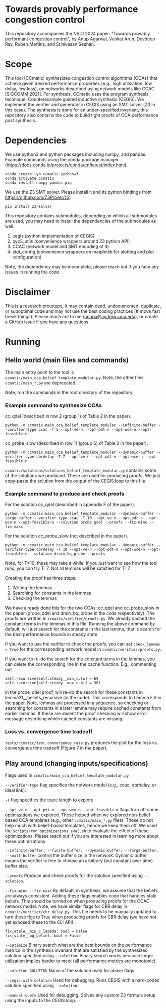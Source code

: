 # Towards provably performance congestion control

This repository accompanies the NSDI 2024 paper: "Towards provably performant
congestion control", by Anup Agarwal, Venkat Arun, Devdeep Ray, Ruben Martins,
and Srinivasan Seshan.

# Scope

This tool (CCmatic) synthesizes congestion control algorithms (CCAs) that
achieve given desired performance properties (e.g., high utilization, low
delay, low loss), on networks described using network models like CCAC [SIGCOMM
2021]. For synthesis, CCmatic uses the program synthesis technique:
Counterexample guided inductive synthesis (CEGIS). We implement the verifier
and generator in CEGIS using an SMT solver (Z3 in this case). The synthesis is
done for an under-specified invariant, this repository also contains the code
to build tight proofs of CCA performance post synthesis.

# Dependencies
We use python3 and python packages including numpy, and pandas. Example
commands using the conda package manager
(https://docs.conda.io/projects/conda/en/latest/index.html).
```
conda create -yn ccmatic python=3
conda activate ccmatic
conda install numpy pandas pip
```

We use the Z3 SMT solver. Please install it and its python bindings from
https://github.com/Z3Prover/z3.
```
pip install z3-solver
```

This repository contains submodules, depending on which all submodules are
used, you may need to install the dependencies of the submodules as well:
1. cegis (python implementation of CEGIS)
2. pyz3_utils (convenience wrappers around Z3 python API)
3. CCAC (network model and SMT encoding of it)
4. plot_config (convenience wrappers on matplotlib for plotting and plot
   configuration)

Note, the dependency may be incomplete, please reach out if you face any issues
in running the code.

# Disclaimer

This is a research prototype, it may contain dead, undocumented, duplicate, or
suboptimal code and may not use the best coding practices (\# move fast break
things). Please reach out to me (anupa@andrew.cmu.edu), or create a GitHub
issue if you have any questions.

# Running

## Hello world (main files and commands)
The main entry point to the tool is
`ccmatic/main_cca_belief_template_modular.py`. Note, the other files
`ccmatic/main_*.py` are deprecated.

Note, run the commands in the root directory of the repository.

### Example command to synthesize CCAs
cc_qdel (described in row 2 (group 1) of Table 2 in the paper).
```
python -m ccmatic.main_cca_belief_template_modular --infinite-buffer --verifier-type ccac -T 5 --opt-ve-n --opt-pdt-n --opt-wce-n --opt-feasible-n
```

cc_probe_slow (described in row 11 (group 6) of Table 2 in the paper).
```
python -m ccmatic.main_cca_belief_template_modular --dynamic-buffer --verifier-type cbrdelay -T 7 --opt-ve-n --opt-pdt-n --opt-wce-n --opt-feasible-n
```

`ccmatic/solutions/solutions_belief_template_modular.py` contains some of the
solutions we produced. These are used for producing proofs. We just copy-paste
the solution from the output of the CEGIS loop to this file.

### Example command to produce and check proofs

For the solution cc_qdel (described in appendix F of the paper).
```
python -m ccmatic.main_cca_belief_template_modular --dynamic-buffer --large-buffer --verifier-type ccac -T 10 --opt-ve-n --opt-pdt-n --opt-wce-n --opt-feasible-n --solution probe_qdel --proofs --fix-minc --fix-maxc
```

For the solution cc_probe_slow (not described in the paper).
```
python -m ccmatic.main_cca_belief_template_modular --dynamic-buffer --verifier-type cbrdelay -T 10 --opt-ve-n --opt-pdt-n --opt-wce-n --opt-feasible-n --solution drain_bq_probe --proofs
```

Note, for T=10, these may take a while. If you just want to see how the tool
runs, you can try T=7. Not all lemmas will be satisfied for T=7.

Creating the proof has three steps:
1. Writing the lemmas
2. Searching for constants in the lemmas
3. Checking the lemmas

We have already done this for the two CCAs: cc_qdel and cc_probe_slow in the
paper (probe_qdel and drain_bq_probe in the code respectively). The proofs are
written in `ccmatic/verifier/proofs.py`. We already cached the constant terms
in the lemmas in this file. Running the above command by default, will just
search for the constants in the last lemma, that is search for the best
performance bounds in steady state.

If you want to use the verifier to check the proofs, you can set `check_lemmas
= True` for the corresponding network model in `ccmatic/verifier/proofs.py`.

If you want to re-do the search for the constant terms in the lemmas, you can
delete the corresponding line in the cache function. E.g., commenting out
```
self.recursive[self.steady__min_c.lo] = 69
self.recursive[self.steady__max_c.hi] = 301
```
in the probe_qdel proof, will re-do the search for these constants in
lemma21__beliefs_recursive (in the code). This corresponds to Lemma F.3 in the
paper. Note, lemmas are processed in a sequence, so checking or searching for
constants in a later lemma may require cached constants from earlier lemmas. If
these are absent the proof checking will show error message describing which
cached constants are missing.

### Loss vs. convergence time tradeoff

`tests/ccmatic/test_convergence_rate.py` produces the plot for the loss vs.
convergence time tradeoff (Figure 7 in the paper).

## Play around (changing inputs/specifications)
Flags used in `ccmatic/main_cca_belief_template_modular.py`

`--verifier-type` flag specifies the network model (e.g., ccac, cbrdelay, or
ideal link).

`-T` flag specifies the trace length to explore.

`--opt-ve-n --opt-pdt-n --opt-wce-n --opt-feasible-n` flags turn off some
optimizations we explored. These helped when we explored non-belief based CCA
templates (e.g., other `ccmatic/main_*.py` files). These do not help much with
belief-based templates, hence we keep them off. We used the
`scripts/run_optimizations_eval.sh` to evaluate the effect of these
optimizations. Please reach out if you are interested in learning more about
these optimizations.

`--infinite-buffer, --finite-buffer, --dynamic-buffer, --large-buffer,
--small-buffer` control the buffer size in the network. Dynamic buffer means
the verifier is free to choose an arbitrary (but constant over time) buffer
size.

`--proofs` Produce and check proofs for the solution specified using `--solution`.

`--fix-minc --fix-maxc` By default, in synthesis, we assume that the beliefs
are always consistent. Adding these flags enables code that handles stale
beliefs. This should be turned on when producing proofs for the CCAC network
model. Note, we have similar flags for CBR delay in
`ccmatic/verifier/cbr_delay.py`. This file needs to be manually updated to turn
these flgs to True when producing proofs for CBR delay (we have not yet exposed
these to the CLI API).
```
fix_stale__min_c_lambda: bool = False
fix_stale__bq_belief: bool = False
```

`--optimize` Binary search what are the best bounds on the performance metrics
in the synthesis invariant that are satisfied by the synthesized solution
specified using `--solution`. Binary search works because larger utilization
implies harder to meet (all performance metrics are monotonic).

`--solution SOLUTION` Name of the solution used for above flags.

`--cegis-with-solution` Used for debugging. Runs CEGIS with a hard-coded
solution specified using `--solution`.

`--manual-query` Used for debugging. Solves any custom Z3 formula setup using
the inputs to the CEGIS loop.

